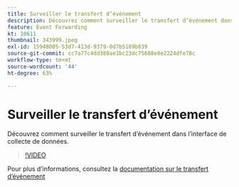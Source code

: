 ```yaml
---
title: Surveiller le transfert d’événement
description: Découvrez comment surveiller le transfert d’événement dans l’interface de collecte de données.
feature: Event Forwarding
kt: 10611
thumbnail: 343999.jpeg
exl-id: 15948005-53d7-413d-9379-0d7b5189b839
source-git-commit: cc7a77c4dd380ae1bc23dc75608e8e2224dfe78c
workflow-type: tm+mt
source-wordcount: '44'
ht-degree: 63%

---
```


# Surveiller le transfert d’événement

Découvrez comment surveiller le transfert d’événement dans l’interface de collecte de données.

>[!VIDEO](https://video.tv.adobe.com/v/343999?quality=12&learn=on)

Pour plus d’informations, consultez la [documentation sur le transfert d’événement](https://experienceleague.adobe.com/docs/experience-platform/tags/event-forwarding/overview.html)
